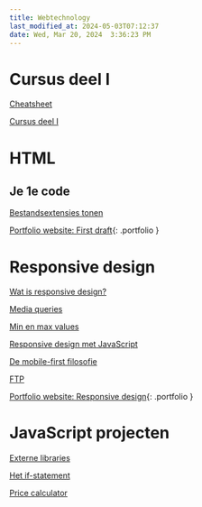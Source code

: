 ```yaml
---
title: Webtechnology
last_modified_at: 2024-05-03T07:12:37
date: Wed, Mar 20, 2024  3:36:23 PM
---
```


# Cursus deel I

[Cheatsheet](https://hannemaes.notion.site/Cheat-Sheet-8e7723123d574276bc9cd56972dd5e27)

[Cursus deel I](https://hannemaes.notion.site/Webtechnology-a8880858f95549feaacefcf65a342667)

# HTML

## Je 1e code

[Bestandsextensies tonen](Bestandsextensies-tonen)

[Portfolio website: First draft](Portfolio-website-First-draft){: .portfolio }

# Responsive design

[Wat is responsive design?](Wat-is-responsive-design)

[Media queries](Media-queries)

[Min en max values](Min-en-max-values)

[Responsive design met JavaScript](Responsive-design-met-JavaScript)

[De mobile-first filosofie](Mobile-first)

[FTP](FTP)

[Portfolio website: Responsive design](Portfolio-website-Responsive-design){: .portfolio }


# JavaScript projecten

[Externe libraries](Externe-libraries)

[Het if-statement](Het-if-statement)

[Price calculator](Price-calculator)